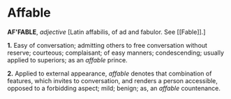 # Affable

**AF'FABLE**, _adjective_ \[Latin affabilis, of ad and fabulor. See [[Fable]].\]

**1.** Easy of conversation; admitting others to free conversation without reserve; courteous; complaisant; of easy manners; condescending; usually applied to superiors; as an _affable_ prince.

**2.** Applied to external appearance, _affable_ denotes that combination of features, which invites to conversation, and renders a person accessible, opposed to a forbidding aspect; mild; benign; as, an _affable_ countenance.